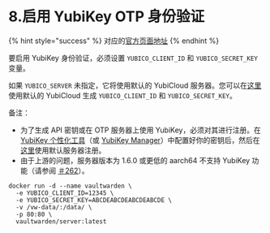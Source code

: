 # 8.启用 YubiKey OTP 身份验证

{% hint style="success" %}
对应的[官方页面地址](https://github.com/dani-garcia/vaultwarden/wiki/Enabling-Yubikey-OTP-authentication)
{% endhint %}

要启用 YubiKey 身份验证，必须设置 `YUBICO_CLIENT_ID` 和 `YUBICO_SECRET_KEY` 变量。

如果 `YUBICO_SERVER` 未指定，它将使用默认的 YubiCloud 服务器。您可以在[这里](https://upgrade.yubico.com/getapikey/)使用默认的 YubiCloud 生成 `YUBICO_CLIENT_ID` 和 `YUBICO_SECRET_KEY`。

备注：

* 为了生成 API 密钥或在 OTP 服务器上使用 YubiKey，必须对其进行注册。在 [YubiKey 个性化工具](https://www.yubico.com/products/services-software/personalization-tools/use/)（或 [YubiKey Manager](https://www.yubico.com/support/download/yubikey-manager/)）中配置好你的密钥后，然后在[这里](https://upload.yubico.com/)使用默认服务器注册。
* 由于上游的问题，服务器版本为 1.6.0 或更低的 aarch64 不支持 YubiKey 功能（请参阅 [＃262](https://github.com/dani-garcia/bitwarden\_rs/issues/262)）。

```docker
docker run -d --name vaultwarden \
  -e YUBICO_CLIENT_ID=12345 \
  -e YUBICO_SECRET_KEY=ABCDEABCDEABCDEABCDE \
  -v /vw-data/:/data/ \
  -p 80:80 \
  vaultwarden/server:latest
```
